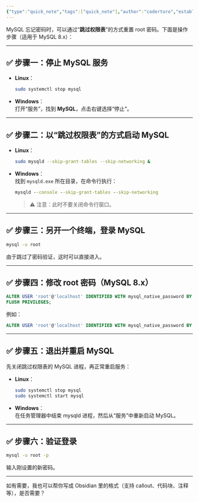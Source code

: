```yaml
---
{"type":"quick_note","tags":["quick_note"],"author":"codertoro","establish":"2025-05-15 08：50：23","update":"2025/05/15 08:50","dg-publish":true,"permalink":"/Resources/MySQL 忘记密码/","dgPassFrontmatter":true,"created":"2025-05-15T08:50:23.535+08:00","updated":"2025-05-15T08:51:02.353+08:00"}
---
```


MySQL 忘记密码时，可以通过“**跳过权限表**”的方式重置 root 密码。下面是操作步骤（适用于 MySQL 8.x）：

---

## ✅ 步骤一：停止 MySQL 服务

- **Linux**：
    
    ```bash
    sudo systemctl stop mysql
    ```
    
- **Windows**：  
    打开“服务”，找到 **MySQL**，点击右键选择“停止”。
    

---

## ✅ 步骤二：以“跳过权限表”的方式启动 MySQL

- **Linux**：
    
    ```bash
    sudo mysqld --skip-grant-tables --skip-networking &
    ```
    
- **Windows**：  
    找到 `mysqld.exe` 所在目录，在命令行执行：
    
    ```cmd
    mysqld --console --skip-grant-tables --skip-networking
    ```
    
    > ⚠️ 注意：此时不要关闭命令行窗口。
    

---

## ✅ 步骤三：另开一个终端，登录 MySQL

```bash
mysql -u root
```

由于跳过了密码验证，这时可以直接进入。

---

## ✅ 步骤四：修改 root 密码（MySQL 8.x）

```sql
ALTER USER 'root'@'localhost' IDENTIFIED WITH mysql_native_password BY '新密码';
FLUSH PRIVILEGES;
```

例如：

```sql
ALTER USER 'root'@'localhost' IDENTIFIED WITH mysql_native_password BY '123456';
```

---

## ✅ 步骤五：退出并重启 MySQL

先关闭跳过权限表的 MySQL 进程，再正常重启服务：

- **Linux**：
    
    ```bash
    sudo systemctl stop mysql
    sudo systemctl start mysql
    ```
    
- **Windows**：  
    在任务管理器中结束 mysqld 进程，然后从“服务”中重新启动 MySQL。
    

---

## ✅ 步骤六：验证登录

```bash
mysql -u root -p
```

输入刚设置的新密码。

---

如有需要，我也可以帮你写成 Obsidian 里的格式（支持 callout、代码块、注释等），是否需要？